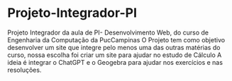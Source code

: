 # Projeto-Integrador-PI
Projeto Integrador da aula de PI- Desenvolvimento Web, do curso de Engenharia da Computação da PucCampinas
O Projeto tem como objetivo desenvolver um site que integre pelo menos uma das outras matérias do curso, nossa escolha foi criar um site para ajudar no estudo de Cálculo
A ideia é integrar o ChatGPT e o Geogebra para ajudar nos exercícios e nas resoluções.
